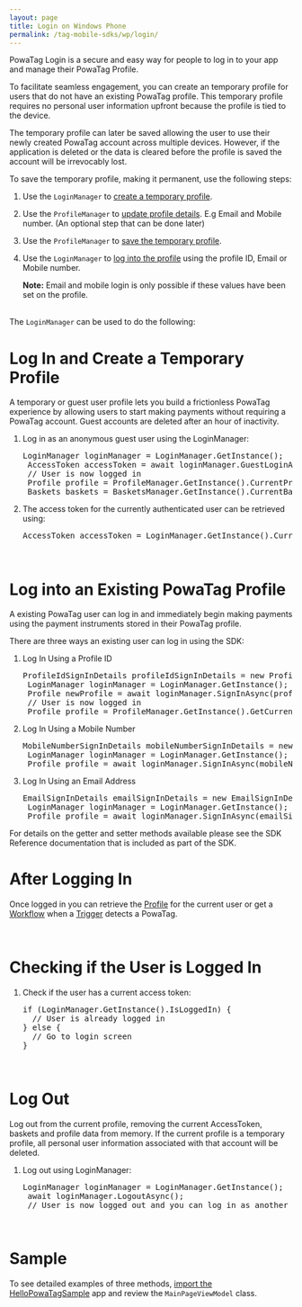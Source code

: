 ```yaml
---
layout: page
title: Login on Windows Phone
permalink: /tag-mobile-sdks/wp/login/
---
```


PowaTag Login is a secure and easy way for people to log in to your app and manage their PowaTag Profile.

To facilitate seamless engagement, you can create an temporary profile for users that do not have an existing PowaTag profile. This temporary profile requires no personal user information upfront because the profile is tied to the device. 

The temporary profile can later be saved allowing the user to use their newly created PowaTag account across multiple devices. However, if the application is deleted or the data is cleared before the profile is saved the account will be irrevocably lost.

To save the temporary profile, making it permanent, use the following steps:

1. Use the <code>LoginManager</code> to [create a temporary profile]({{site.baseurl}}/tag-mobile-sdks/wp/login#log-in-and-create-a-temporary-profile).
2. Use the <code>ProfileManager</code> to [update profile details]({{site.baseurl}}/tag-mobile-sdks/wp/profile#updating-the-profile). E.g Email and Mobile number. (An optional step that can be done later)
3. Use the <code>ProfileManager</code> to [save the temporary profile]({{site.baseurl}}/tag-mobile-sdks/wp/profile#saving-a-temporary-profile).
4. Use the <code>LoginManager</code> to [log into the profile]({{site.baseurl}}/tag-mobile-sdks/wp/login#log-into-an-existing-powatag-profile) using the profile ID, Email or Mobile number. 

	<b>Note:</b> Email and mobile login is only possible if these values have been set on the profile.
	
<br/>
The <code>LoginManager</code> can be used to do the following:

<br />

# Log In and Create a Temporary Profile

A temporary or guest user profile lets you build a frictionless PowaTag experience by allowing users to start making payments without requiring a PowaTag account. Guest accounts are deleted after an hour of inactivity.

1. Log in as an anonymous guest user using the LoginManager:

	<pre>LoginManager loginManager = LoginManager.GetInstance();
	AccessToken accessToken = await loginManager.GuestLoginAsync();
	// User is now logged in
	Profile profile = ProfileManager.GetInstance().CurrentProfile;
	Baskets baskets = BasketsManager.GetInstance().CurrentBaskets;</pre>

   
2. The access token for the currently authenticated user can be retrieved using:

    <pre>AccessToken accessToken = LoginManager.GetInstance().CurrentAccessToken();</pre>

<br />

# Log into an Existing PowaTag Profile

A existing PowaTag user can log in and immediately begin making payments using the payment instruments stored in their PowaTag profile.

There are three ways an existing user can log in using the SDK: 

1. Log In Using a Profile ID
	
	<pre>ProfileIdSignInDetails profileIdSignInDetails = new ProfileIdSignInDetails(signInDiag.ProfileId, signInDiag.Password);
	LoginManager loginManager = LoginManager.GetInstance();
	Profile newProfile = await loginManager.SignInAsync(profileIdSignInDetails);
	// User is now logged in
	Profile profile = ProfileManager.GetInstance().GetCurrentProfile();</pre>


2. Log In Using a Mobile Number

	<pre>MobileNumberSignInDetails mobileNumberSignInDetails = new MobileNumberSignInDetails(signInDiag.MobileNumber, signInDiag.Password);
	LoginManager loginManager = LoginManager.GetInstance();
	Profile profile = await loginManager.SignInAsync(mobileNumberSignInDetails);</pre>

	
3. Log In Using an Email Address

	<pre>EmailSignInDetails emailSignInDetails = new EmailSignInDetails(signInDiag.Email, signInDiag.Password);
	LoginManager loginManager = LoginManager.GetInstance();
	Profile profile = await loginManager.SignInAsync(emailSignInDetails);</pre>

	
For details on the getter and setter methods available please see the SDK Reference documentation that is included as part of the SDK.
<br/>	

# After Logging In

Once logged in you can retrieve the [Profile]({{site.baseurl}}/tag-mobile-sdks/wp/profile/) for the current user or get a [Workflow]({{site.baseurl}}/tag-mobile-sdks/wp/workflows/) when a [Trigger]({{site.baseurl}}/tag-mobile-sdks/wp/triggers/) detects a PowaTag.

<br />

# Checking if the User is Logged In

1. Check if the user has a current access token:

    <pre>if (LoginManager.GetInstance().IsLoggedIn) {
     // User is already logged in
   } else {
     // Go to login screen
   }</pre>

<br />

# Log Out

Log out from the current profile, removing the current AccessToken, baskets and profile data from memory. If the current profile is a temporary profile, all personal user information associated with that account will be deleted.

1. Log out using LoginManager:

    <pre>LoginManager loginManager = LoginManager.GetInstance();
	await loginManager.LogoutAsync();
	// User is now logged out and you can log in as another user</pre>
      
<br/>
   
# Sample

To see detailed examples of three methods, [import the HelloPowaTagSample]({{site.baseurl}}/tag-mobile-sdks/wp/start/#importing-the-sample-app) app and review the <code>MainPageViewModel</code> class.
    
<br/>